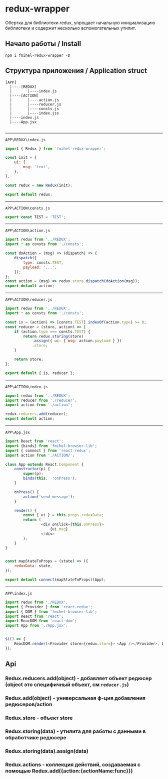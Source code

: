 # redux-wrapper
Обертка для библиотеки redux, упрощает 
начальную инициализацию библиотеки и содержит несколько вспомогательных
утилит.

## Начало работы / Install

`npm i fmihel-redux-wrapper -D`

## Структура приложения / Application struct
```
[APP]
  |----[REDUX]
  |       |----index.js
  |----[ACTION]
  |       |----action.js
  |       |----reducer.js
  |       |----consts.js
  |       |----index.jss      
  |----index.js
  |----App.jsx
  
```

---------------------------------------------------
``APP\REDUX\index.js``
```javascript
import { Redux } from 'fmihel-redux-wrapper';

const init = {
    ui: {
        msg: 'text',
    },
};

const redux = new Redux(init);

export default redux;
```

---------------------------------------------------
``APP\ACTION\consts.js``

```javascript
export const TEST = 'TEST';
```

---------------------------------------------------
``APP\ACTION\action.js``
```javascript
import redux from '../REDUX';
import * as consts from './consts';

const doAction = (msg) => (dispatch) => {
    dispatch({
        type: consts.TEST,
        payload: '...',
    });
};
const action = (msg) => redux.store.dispatch(doAction(msg));
export default action;
```

---------------------------------------------------
``APP\ACTION\reducer.js``
```javascript
import redux from '../REDUX';
import * as consts from './consts';

const is = (action) => [consts.TEST].indexOf(action.type) >= 0;
const reducer = (store, action) => {
    if (action.type === consts.TEST) {
        return redux.storing(store)
            .assign({ ui: { msg: action.payload } })
            .store;
    }

    return store;
};

export default { is, reducer };

```

---------------------------------------------------
``APP\ACTION\index.js``
```javascript
import redux from '../REDUX';
import reducer from './reducer';
import action from './action';

redux.reducers.add(reducer);
export default action;

```


---------------------------------------------------
``APP\App.jsx``
```javascript
import React from 'react';
import {binds} from 'fmihel-browser-lib';
import { connect } from 'react-redux';
import action from './ACTION/';

class App extends React.Component {
    constructor(p) {
        super(p);
        binds(this,  'onPress');
    }

    onPress() {
        action('send message');
    }

    render() {
        const { ui } = this.props.reduxData;
        return (
                <div onClick={this.onPress}>
                    {ui.msg}
                </div>
        );
    }
}


const mapStateToProps = (state) => ({
    reduxData: state,
});

export default connect(mapStateToProps)(App);

```
---------------------------------------------------
``APP\index.js``
```javascript
import redux from './REDUX';
import { Provider } from 'react-redux';
import { DOM } from 'fmihel-browser-lib';
import React from 'react';
import ReacDOM from 'react-dom';
import App from './App.jsx';


$(() => {
    ReacDOM.render(<Provider store={redux.store}> <App /></Provider>, DOM('#app'));
});


```

## Api

### Redux.reducers.add(object) - добавляет объект редюсер (object это специфичный объект, см    `reducer.js`)
### Redux.add(object) - универсальная ф-ция добавления редюсеров/action
### Redux.store - объект store 
### Redux.storing(data) - утилита для работы с данными в обработчике редюсере 
### Redux.storing(data).assign(data) 
### Redux.actions - коллекция действий, создаваемая с помощью Redux.add({action:{actionName:func}})